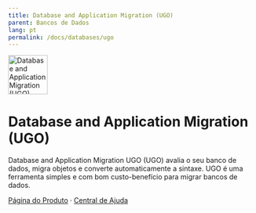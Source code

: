 ```yaml
---
title: Database and Application Migration (UGO)
parent: Bancos de Dados
lang: pt
permalink: /docs/databases/ugo
---
```


<img src="https://res-static.hc-cdn.cn/cloudbu-site/public/new-product-icon/Databases/UGO.png" width="80" height="80" alt="Database and Application Migration (UGO)">

# Database and Application Migration (UGO)

Database and Application Migration UGO (UGO) avalia o seu banco de dados, migra objetos e converte automaticamente a sintaxe. UGO é uma ferramenta simples e com bom custo-benefício para migrar bancos de dados.

[Página do Produto](https://www.huaweicloud.com/intl/pt-br/product/ugo.html) &middot;
[Central de Ajuda](https://support.huaweicloud.com/intl/pt-br/ugo/index.html)
